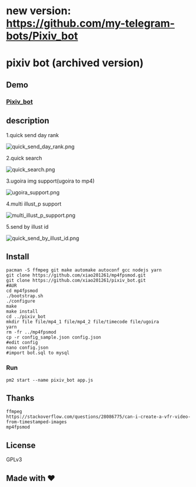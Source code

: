 # new version: https://github.com/my-telegram-bots/Pixiv_bot
# pixiv bot (archived version)


## Demo
### [Pixiv_bot](https://t.me/pixiv_bot)  
## description
  1.quick send day rank
  
  ![quick_send_day_rank.png](https://i.loli.net/2017/10/04/59d49c6406607.png)

  2.quick search

  ![quick_search.png](https://i.loli.net/2017/10/04/59d49c6431731.png)
 
  3.ugoira img support(ugoira to mp4)

  ![ugoira_support.png](https://i.loli.net/2017/10/04/59d49c60104d3.png)

  4.multi illust_p support

  ![multi_illust_p_support.png](https://i.loli.net/2017/10/04/59d49c6090dbb.png)

  5.send by illust id

  ![quick_send_by_illust_id.png](https://i.loli.net/2017/10/04/59d49c60a5706.png)

## Install
    pacman -S ffmpeg git make automake autoconf gcc nodejs yarn
    git clone https://github.com/xiao201261/mp4fpsmod.git
    git clone https://github.com/xiao201261/pixiv_bot.git
    #AUR
    cd mp4fpsmod
    ./bootstrap.sh
    ./configure
    make
    make install
    cd ../pixiv_bot
    mkdir file file/mp4_1 file/mp4_2 file/timecode file/ugoira
    yarn
    rm -fr ../mp4fpsmod
    cp -r config_sample.json config.json
    #edit config
    nano config.json
    #import bot.sql to mysql
### Run
    pm2 start --name pixiv_bot app.js
## Thanks
    ffmpeg
    https://stackoverflow.com/questions/28086775/can-i-create-a-vfr-video-from-timestamped-images
    mp4fpsmod
## License

GPLv3

## Made with ♥